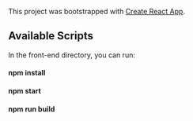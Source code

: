 This project was bootstrapped with [Create React App](https://github.com/facebook/create-react-app).

## Available Scripts

In the front-end directory, you can run:

#### npm install

#### npm start

#### npm run build
